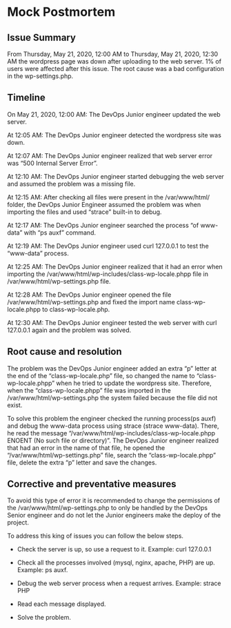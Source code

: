 # Mock Postmortem

## Issue Summary

From Thursday, May 21, 2020, 12:00 AM to Thursday, May 21, 2020, 12:30 AM the wordpress page was down after uploading to the web server. 1% of users were affected after this issue. The root cause was a bad configuration in the wp-settings.php.

## Timeline

On May 21, 2020, 12:00 AM: The DevOps Junior engineer updated the web server.

At 12:05 AM: The DevOps Junior engineer detected the wordpress site was down.

At 12:07 AM: The DevOps Junior engineer realized  that web server error was “500 Internal Server Error”.

At 12:10 AM: The DevOps Junior engineer started debugging the web server and assumed the problem was a missing file.

At 12:15 AM: After checking all files were present in the /var/www/html/ folder, the DevOps Junior Engineer assumed the problem was when importing the files and used “strace” built-in to debug.

At 12:17 AM: The DevOps Junior engineer searched the process “of www-data” with “ps auxf” command.

At 12:19 AM: The DevOps Junior engineer used curl 127.0.0.1 to test the “www-data” process.

At 12:25 AM: The DevOps Junior engineer realized that it had an error when importing the /var/www/html/wp-includes/class-wp-locale.phpp file in /var/www/html/wp-settings.php file.

At 12:28 AM: The DevOps Junior engineer opened the file /var/www/html/wp-settings.php and fixed the import name class-wp-locale.phpp to class-wp-locale.php.

At 12:30 AM: The DevOps Junior engineer tested the web server with curl 127.0.0.1 again and the problem was solved.

## Root cause and resolution

The problem was the DevOps Junior engineer added an extra “p” letter at the end of the “class-wp-locale.php” file, so changed the name to “class-wp-locale.phpp” when he tried to update the wordpress site. Therefore, when the “class-wp-locale.phpp” file was imported in the /var/www/html/wp-settings.php the system failed because the file did not exist.

To solve this problem the engineer checked the running process(ps auxf) and debug the www-data process using strace (strace www-data). There, he read the message “/var/www/html/wp-includes/class-wp-locale.phpp ENOENT (No such file or directory)”. The DevOps Junior engineer realized that had an error in the name of that file, he opened the “/var/www/html/wp-settings.php” file, search the “class-wp-locale.phpp” file, delete the extra “p” letter and save the changes.

## Corrective and preventative measures  

To avoid this type of error it is recommended to change the permissions of the /var/www/html/wp-settings.php to only be handled by the DevOps Senior engineer and do not let the Junior engineers make the deploy of the project.

To address this king of issues you can follow the below steps.

-   Check the server is up, so use a request to it. Example: curl 127.0.0.1
    
-   Check all the processes involved (mysql, nginx, apache, PHP) are up. Example: ps auxf.
    
-   Debug the web server process when a request arrives. Example: strace PHP
    
-   Read each message displayed.
    
-   Solve the problem.
